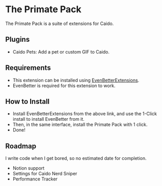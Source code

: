 # The Primate Pack
The Primate Pack is a suite of extensions for Caido.

## Plugins
- Caido Pets: Add a pet or custom GIF to Caido.

## Requirements
- This extension can be installed using [EvenBetterExtensions](https://github.com/bebiksior/EvenBetterExtensions).
- EvenBetter is required for this extension to work.

## How to Install
- Install EvenBetterExtensions from the above link, and use the 1-Click install to install EvenBetter from it.
- Then, in the same interface, install the Primate Pack with 1 click.
- Done!

## Roadmap 
I write code when I get bored, so no estimated date for completion.
- Notion support
- Settings for Caido Nerd Sniper
- Performance Tracker
